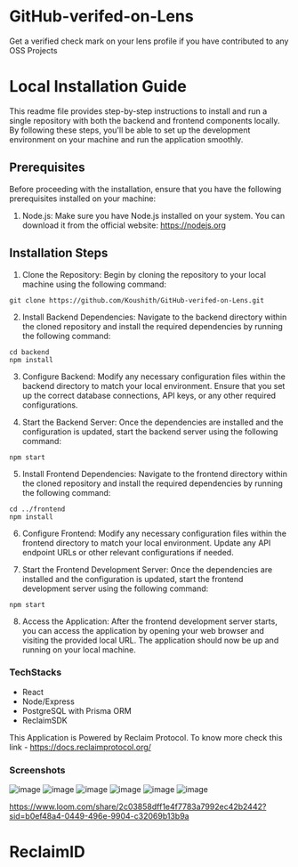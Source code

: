 # GitHub-verifed-on-Lens
Get a verified check mark on your lens profile if you have contributed to any OSS Projects


# Local Installation Guide

This readme file provides step-by-step instructions to install and run a single repository with both the backend and frontend components locally. By following these steps, you'll be able to set up the development environment on your machine and run the application smoothly.

## Prerequisites

Before proceeding with the installation, ensure that you have the following prerequisites installed on your machine:

1. Node.js: Make sure you have Node.js installed on your system. You can download it from the official website: https://nodejs.org

## Installation Steps

1. Clone the Repository: Begin by cloning the repository to your local machine using the following command:

```shell
git clone https://github.com/Koushith/GitHub-verifed-on-Lens.git
```

2. Install Backend Dependencies: Navigate to the backend directory within the cloned repository and install the required dependencies by running the following command:

```shell
cd backend
npm install
```

3. Configure Backend: Modify any necessary configuration files within the backend directory to match your local environment. Ensure that you set up the correct database connections, API keys, or any other required configurations.

4. Start the Backend Server: Once the dependencies are installed and the configuration is updated, start the backend server using the following command:

```shell
npm start
```

5. Install Frontend Dependencies: Navigate to the frontend directory within the cloned repository and install the required dependencies by running the following command:

```shell
cd ../frontend
npm install
```

6. Configure Frontend: Modify any necessary configuration files within the frontend directory to match your local environment. Update any API endpoint URLs or other relevant configurations if needed.

7. Start the Frontend Development Server: Once the dependencies are installed and the configuration is updated, start the frontend development server using the following command:

```shell
npm start
```

8. Access the Application: After the frontend development server starts, you can access the application by opening your web browser and visiting the provided local URL. The application should now be up and running on your local machine.

### TechStacks

- React
- Node/Express
- PostgreSQL with Prisma ORM
- ReclaimSDK

This Application is Powered by Reclaim Protocol. To know more check this link - https://docs.reclaimprotocol.org/


### Screenshots

![image](https://github.com/Koushith/GitHub-verifed-on-Lens/assets/30016242/d11ce87c-73f9-47fc-90a6-4123e73010b3)
![image](https://github.com/Koushith/GitHub-verifed-on-Lens/assets/30016242/06127719-f4b5-4698-878e-816bf997a810)
![image](https://github.com/Koushith/GitHub-verifed-on-Lens/assets/30016242/59aa2445-3920-44e4-ab41-1ed4cf6d7a66)
![image](https://github.com/Koushith/GitHub-verifed-on-Lens/assets/30016242/155341c6-65cc-467a-a6bd-8187d100761a)
![image](https://github.com/Koushith/GitHub-verifed-on-Lens/assets/30016242/4746cff2-9291-420e-9e96-607a1dc17c87)
![image](https://github.com/Koushith/GitHub-verifed-on-Lens/assets/30016242/f748bdc4-322f-4513-a552-e45a73f2df1a)

https://www.loom.com/share/2c03858dff1e4f7783a7992ec42b2442?sid=b0ef48a4-0449-496e-9904-c32069b13b9a
# ReclaimID

